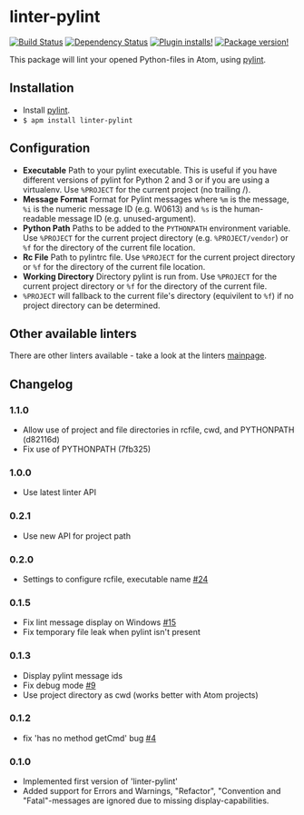 # linter-pylint
[![Build Status](https://travis-ci.org/AtomLinter/linter-pylint.svg?branch=master)](https://travis-ci.org/AtomLinter/linter-pylint)
[![Dependency Status](https://david-dm.org/AtomLinter/linter-pylint.svg)](https://david-dm.org/AtomLinter/linter-pylint)
[![Plugin installs!](https://img.shields.io/apm/dm/linter-pylint.svg)](https://atom.io/packages/linter-pylint)
[![Package version!](https://img.shields.io/apm/v/linter-pylint.svg?style=flat)](https://atom.io/packages/linter-pylint)

This package will lint your opened Python-files in Atom, using [pylint](https://www.pylint.org/).

## Installation

* Install [pylint](http://www.pylint.org/#install).
* `$ apm install linter-pylint`

## Configuration
* **Executable** Path to your pylint executable. This is useful if you have different versions of pylint for Python 2
  and 3 or if you are using a virtualenv. Use `%PROJECT` for the current project (no trailing /).
* **Message Format** Format for Pylint messages where `%m` is the message, `%i` is the numeric message ID (e.g. W0613)
  and `%s` is the human-readable message ID (e.g. unused-argument).
* **Python Path** Paths to be added to the `PYTHONPATH` environment variable. Use `%PROJECT` for the current project
  directory (e.g. `%PROJECT/vendor`) or `%f` for the directory of the current
  file location.
* **Rc File** Path to pylintrc file. Use `%PROJECT` for the current project directory or `%f` for the directory of the
  current file location.
* **Working Directory** Directory pylint is run from. Use `%PROJECT` for the current project directory or `%f` for the
  directory of the current file.
* `%PROJECT` will fallback to the current file's directory (equivilent to `%f`) if no project directory can be
  determined.

## Other available linters
There are other linters available - take a look at the linters [mainpage](https://github.com/steelbrain/linter).

## Changelog

### 1.1.0
- Allow use of project and file directories in rcfile, cwd, and PYTHONPATH (d82116d)
- Fix use of PYTHONPATH (7fb325)

### 1.0.0
- Use latest linter API

### 0.2.1
 - Use new API for project path

### 0.2.0
 - Settings to configure rcfile, executable name [#24](https://github.com/AtomLinter/linter-pylint/pull/24)

### 0.1.5
 - Fix lint message display on Windows [#15](https://github.com/AtomLinter/linter-pylint/issues/15)
 - Fix temporary file leak when pylint isn't present

### 0.1.3
 - Display pylint message ids
 - Fix debug mode [#9](https://github.com/AtomLinter/linter-pylint/pull/9)
 - Use project directory as cwd (works better with Atom projects)

### 0.1.2
 - fix 'has no method getCmd' bug [#4](https://github.com/AtomLinter/linter-pylint/issues/4)

### 0.1.0

 - Implemented first version of 'linter-pylint'
 - Added support for Errors and Warnings, "Refactor", "Convention and "Fatal"-messages are ignored due to missing display-capabilities.
